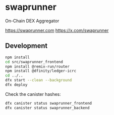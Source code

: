# swaprunner
On-Chain DEX Aggregator

https://swaprunner.com
https://x.com/swaprunner

## Development

```bash
npm install
cd src/swaprunner_frontend
npm install @remix-run/router
npm install @dfinity/ledger-icrc
cd ../..
dfx start --clean --background
dfx deploy
```

Check the canister hashes:

```bash
dfx canister status swaprunner_frontend
dfx canister status swaprunner_backend
```



